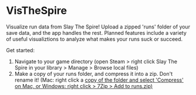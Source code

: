 # VisTheSpire
Visualize run data from Slay The Spire!
Upload a zipped 'runs' folder of your save data, and the app handles the rest. Planned features include a variety of useful visualiztions to analyze what makes your runs suck or succeed. 

Get started:
1. Navigate to your game directory (open Steam > right click Slay The Spire in your library > Manage > Browse local files)
2. Make a copy of your runs folder, and compress it into a zip. Don't rename it! (Mac: right click a <u>copy<u/> of the folder and select 'Compress' on Mac, or Windows: right click > 7Zip > Add to runs.zip)

